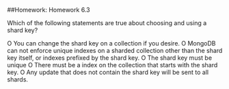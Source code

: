 ##Homework: Homework 6.3

Which of the following statements are true about choosing and using a shard key?

O You can change the shard key on a collection if you desire.
O MongoDB can not enforce unique indexes on a sharded collection other than the shard key itself, or indexes prefixed by the shard key.
O The shard key must be unique
O There must be a index on the collection that starts with the shard key.
O Any update that does not contain the shard key will be sent to all shards.